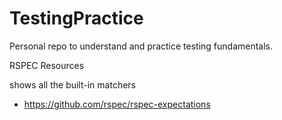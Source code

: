 TestingPractice
===============

Personal repo to understand and practice testing fundamentals.

RSPEC Resources

shows all the built-in matchers

 - https://github.com/rspec/rspec-expectations
 